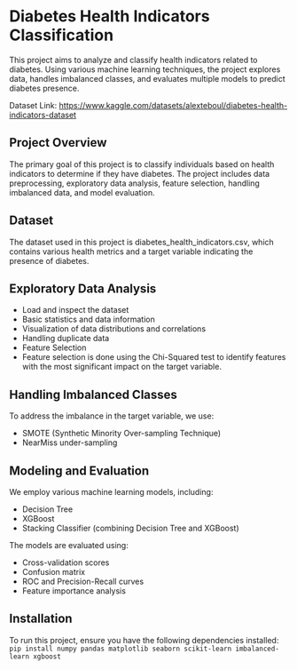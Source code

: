 # Diabetes Health Indicators Classification
This project aims to analyze and classify health indicators related to diabetes. Using various machine learning techniques, the project explores data, handles imbalanced classes, and evaluates multiple models to predict diabetes presence.

Dataset Link: https://www.kaggle.com/datasets/alexteboul/diabetes-health-indicators-dataset

## Project Overview
The primary goal of this project is to classify individuals based on health indicators to determine if they have diabetes. The project includes data preprocessing, exploratory data analysis, feature selection, handling imbalanced data, and model evaluation.

## Dataset
The dataset used in this project is diabetes_health_indicators.csv, which contains various health metrics and a target variable indicating the presence of diabetes.

## Exploratory Data Analysis
* Load and inspect the dataset
* Basic statistics and data information
* Visualization of data distributions and correlations
* Handling duplicate data
* Feature Selection
* Feature selection is done using the Chi-Squared test to identify features with the most significant impact on the target variable.

## Handling Imbalanced Classes
To address the imbalance in the target variable, we use:

* SMOTE (Synthetic Minority Over-sampling Technique)
* NearMiss under-sampling
  
## Modeling and Evaluation
We employ various machine learning models, including:
* Decision Tree
* XGBoost
* Stacking Classifier (combining Decision Tree and XGBoost)

The models are evaluated using:
* Cross-validation scores
* Confusion matrix
* ROC and Precision-Recall curves
* Feature importance analysis
## Installation
To run this project, ensure you have the following dependencies installed:
`pip install numpy pandas matplotlib seaborn scikit-learn imbalanced-learn xgboost`
